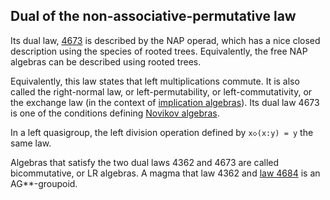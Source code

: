 ## Dual of the non-associative-permutative law

Its dual law, [4673](https://teorth.github.io/equational_theories/implications/?4673) is described by the NAP operad, which has a nice closed description using the species of rooted trees. Equivalently, the free NAP algebras can be described using rooted trees.

Equivalently, this law states that left multiplications commute.  It is also called the right-normal law, or left-permutability, or left-commutativity, or the exchange law (in the context of [implication algebras](https://www.jstor.org/stable/43679502)).  Its dual law 4673 is one of the conditions defining [Novikov algebras](https://arxiv.org/pdf/1903.02238).

In a left quasigroup, the left division operation defined by `x◇(x:y) = y`  the same law.

Algebras that satisfy the two dual laws 4362 and 4673 are called bicommutative, or LR algebras.  A magma that  law 4362 and [law 4684](https://teorth.github.io/equational_theories/implications/?4684) is an AG**-groupoid.
